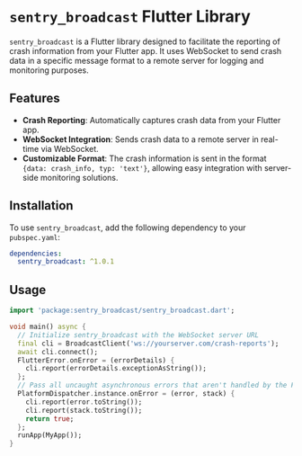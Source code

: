 # `sentry_broadcast` Flutter Library

`sentry_broadcast` is a Flutter library designed to facilitate the reporting of crash information from your Flutter app. It uses WebSocket to send crash data in a specific message format to a remote server for logging and monitoring purposes.

## Features

- **Crash Reporting**: Automatically captures crash data from your Flutter app.
- **WebSocket Integration**: Sends crash data to a remote server in real-time via WebSocket.
- **Customizable Format**: The crash information is sent in the format `{data: crash_info, typ: 'text'}`, allowing easy integration with server-side monitoring solutions.

## Installation

To use `sentry_broadcast`, add the following dependency to your `pubspec.yaml`:

```yaml
dependencies:
  sentry_broadcast: ^1.0.1
```

## Usage

```dart
import 'package:sentry_broadcast/sentry_broadcast.dart';

void main() async {
  // Initialize sentry_broadcast with the WebSocket server URL
  final cli = BroadcastClient('ws://yourserver.com/crash-reports');
  await cli.connect();
  FlutterError.onError = (errorDetails) {
    cli.report(errorDetails.exceptionAsString());
  };
  // Pass all uncaught asynchronous errors that aren't handled by the Flutter framework to Crashlytics
  PlatformDispatcher.instance.onError = (error, stack) {
    cli.report(error.toString());
    cli.report(stack.toString());
    return true;
  };
  runApp(MyApp());
}
```

